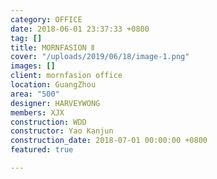 ```yaml
---
category: OFFICE
date: 2018-06-01 23:37:33 +0800
tag: []
title: MORNFASION Ⅱ
cover: "/uploads/2019/06/18/image-1.png"
images: []
client: mornfasion office
location: GuangZhou
area: "500"
designer: HARVEYWONG
members: XJX
construction: WDD
constructor: Yao Kanjun
construction_date: 2018-07-01 00:00:00 +0800
featured: true

---
```

